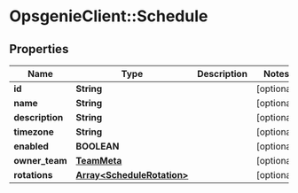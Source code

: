 # OpsgenieClient::Schedule

## Properties
Name | Type | Description | Notes
------------ | ------------- | ------------- | -------------
**id** | **String** |  | [optional] 
**name** | **String** |  | [optional] 
**description** | **String** |  | [optional] 
**timezone** | **String** |  | [optional] 
**enabled** | **BOOLEAN** |  | [optional] 
**owner_team** | [**TeamMeta**](TeamMeta.md) |  | [optional] 
**rotations** | [**Array&lt;ScheduleRotation&gt;**](ScheduleRotation.md) |  | [optional] 


